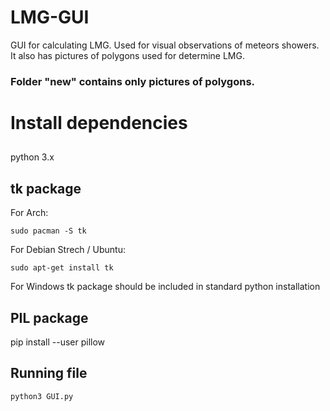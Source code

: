 # LMG-GUI
GUI for calculating LMG. Used for visual observations of meteors showers. It also has pictures of polygons used for determine LMG.


### Folder "new" contains only pictures of polygons.

# Install dependencies

##
python 3.x

## tk package

For Arch:
```
sudo pacman -S tk
```

For Debian Strech / Ubuntu:
```
sudo apt-get install tk
```

For Windows tk package should be included in standard python installation

## PIL package 
pip install --user pillow

## Running file
```
python3 GUI.py
```
